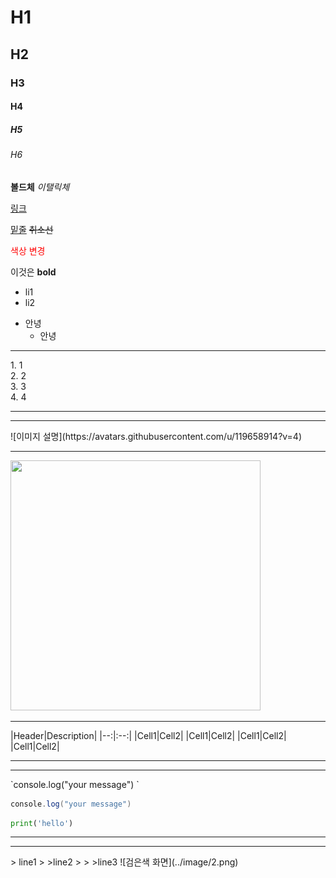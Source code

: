 <!-- Heading -->
# H1
## H2
### H3
#### H4
##### H5
###### H6

<!-- 글씨체 -->
**볼드체**
*이탤릭체*

<!-- 링크 -->
[링크](www.naver.com)


<u>밑줄</u>
<del>취소선</del>

<!-- 글꼴색 -->
<span style="color:red">색상 변경</span>

<!-- List -->
이것은 **bold**
* li1
* li2
+ 안녕
  + 안녕
    

<hr>
1. 1<br>
2. 2<br>
3. 3<br>
4. 4
<hr>
<!-- link -->
<hr>
<!-- Image -->
![이미지 설명](https://avatars.githubusercontent.com/u/119658914?v=4)
<hr>
<img src="https://avatars.githubusercontent.com/u/119658914?v=4" width="400" height="400">
<hr>
<!-- Table -->
|Header|Description|
|--:|:--:|
|Cell1|Cell2|
|Cell1|Cell2|
|Cell1|Cell2|
|Cell1|Cell2|
<!-- Table -->

<hr>
<!-- Table -->

<hr>
<!-- Code -->
`console.log("your message")
`
<!-- 해당하는 언어를 작성 -->

 ```java
console.log("your message")
```
```python
print('hello')
```
<hr>


<hr>
> line1
> >line2
> > >line3
![검은색 화면](../image/2.png)
